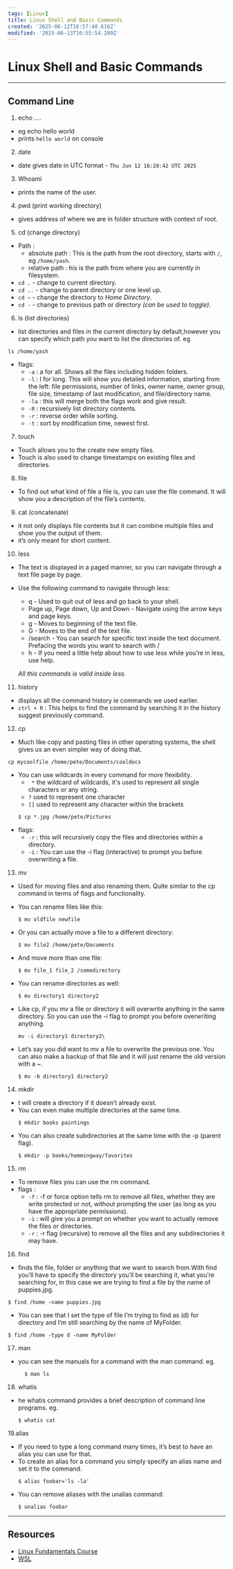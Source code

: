```yaml
---
tags: [Linux]
title: Linux Shell and Basic Commands
created: '2025-06-12T16:57:48.616Z'
modified: '2025-06-13T16:55:54.289Z'
---
```


# Linux Shell and Basic Commands
---
## Command Line
1. echo ....
  - eg echo hello world
  - prints ` hello world ` on console

2. date
  - date gives date in UTC format  - ` Thu Jun 12 16:20:42 UTC 2025 `

3. Whoami
  - prints the name of the user.

4. pwd (print working directory)
  - gives address of where we are in folder structure with context of root.

5. cd (change directory)
  - Path :
    - absolute path : This is the path from the root directory, starts with `/`, eg `/home/yash`.
    - relative path : his is the path from where you are currently in filesystem.
  - `cd .` - change to current directory.
  - `cd ..` - change to parent directory or one level up.
  - `cd ~` - change the directory to *Home Directory*.
  - `cd -` - change to previous path or directory *(can be used to toggle)*.

6. ls (list directories)
  - list directories and files in the current directory by default,however you can specify which path you want to list the directories of. eg 
  ```
  ls /home/yash
  ```

  - flags:
    - `-a` : a for all. Shows all the files including hidden folders.
    - `-l` : l for long. This will show you detailed information, starting from the left: file permissions, number of links, owner name, owner group, file size, timestamp of last modification, and file/directory name.
    - `-la` : this will merge both the flags work and give result.
    - `-R` : recursively list directory contents.
    - `-r` : reverse order while sorting.
    - `-t` : sort by modification time, newest first.

7. touch 
  - Touch allows you to the create new empty files.
  - Touch is also used to change timestamps on existing files and directories.

8. file
  - To find out what kind of file a file is, you can use the file command. It will show you a description of the file’s contents.

9. cat (concatenate)
  - it not only displays file contents but it can combine multiple files and show you the output of them.
  - it’s only meant for short content.

10. less
  - The text is displayed in a paged manner, so you can navigate through a text file page by page.
  - Use the following command to navigate through less:
    - q - Used to quit out of less and go back to your shell.
    - Page up, Page down, Up and Down - Navigate using the arrow keys and page keys.
    - g - Moves to beginning of the text file.
    - G - Moves to the end of the text file.
    - /search - You can search for specific text inside the text document. Prefacing the words you want to search with /
    - h - If you need a little help about how to use less while you’re in less, use help.

    *All this commands is valid inside less.*

11. history
  - displays all the command history ie commands we used earlier.
  - `ctrl + R` : This helps to find the command by searching it in the history suggest previously command.

12. cp
  - Much like copy and pasting files in other operating systems, the shell gives us an even simpler way of doing that.
  ```
  cp mycoolfile /home/pete/Documents/cooldocs
  ```
  - You can use wildcards in every command for more flexibility.
    - ` *` the wildcard of wildcards, it's used to represent all single characters or any string.
    - `?` used to represent one character
    - `[]` used to represent any character within the brackets
    ```
    $ cp *.jpg /home/pete/Pictures
    ```
  - flags:
    - `-r` : this will recursively copy the files and directories within a directory.
    - `-i` : You can use the -i flag (interactive) to prompt you before overwriting a file.
  
13. mv
  - Used for moving files and also renaming them. Quite similar to the cp command in terms of flags and functionality.
  - You can rename files like this:
    ``` 
    $ mv oldfile newfile 
    ```
  - Or you can actually move a file to a different directory:
    ```
    $ mv file2 /home/pete/Documents
    ```
  - And move more than one file:
    ```
    $ mv file_1 file_2 /somedirectory
    ```
  - You can rename directories as well:
    ```
    $ mv directory1 directory2
    ```

  - Like cp, if you mv a file or directory it will overwrite anything in the same directory. So you can use the -i flag to prompt you before overwriting anything.
    ```
    mv -i directory1 directory2\
    ```
  - Let’s say you did want to mv a file to overwrite the previous one. You can also make a backup of that file and it will just rename the old version with a ~.
    ```
    $ mv -b directory1 directory2
    ```
14. mkdir
  - t will create a directory if it doesn’t already exist.
  - You can even make multiple directories at the same time.
    ```
    $ mkdir books paintings
    ```
  - You can also create subdirectories at the same time with the -p (parent flag).
    ```
    $ mkdir -p books/hemmingway/favorites
    ```
15. rm 
  - To remove files you can use the rm command.
  - flags : 
    - `-f` : -f or force option tells rm to remove all files, whether they are write protected or not, without prompting the user (as long as you have the appropriate permissions).
    - `-i` : will give you a prompt on whether you want to actually remove the files or directories.
    - `-r` : -r flag (recursive) to remove all the files and any subdirectories it may have.
16. find
  - finds the file, folder or anything that we want to search from.With find you’ll have to specify the directory you’ll be searching it, what you’re searching for, in this case we are trying to find a file by the name of puppies.jpg.
  ```
  $ find /home -name puppies.jpg
  ```
  - You can see that I set the type of file I’m trying to find as (d) for directory and I’m still searching by the name of MyFolder.
  ```
  $ find /home -type d -name MyFolder
  ```
17. man
  - you can see the manuals for a command with the man command.
  eg. 
    ```
      $ man ls
    ```
18. whatis
  - he whatis command provides a brief description of command line programs.
  eg.
    ```
    $ whatis cat
    ```
19.alias
  - If you need to type a long command many times, it’s best to have an alias you can use for that.
  - To create an alias for a command you simply specify an alias name and set it to the command.
    ```
    $ alias foobar='ls -la'
    ```
  - You can remove aliases with the unalias command:
    ```
    $ unalias foobar  
    ```

---
## Resources
- [Linux Fundamentals Course](https://linuxjourney.com/)
- [WSL](https://youtu.be/wz0QBNy9i7w?si=0pO8YLjzqsuiQocX)
